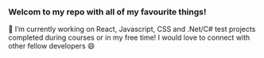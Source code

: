 ### Welcom to my repo with all of my favourite things!

🔭 I’m currently working on React, Javascript, CSS and .Net/C# test projects completed during courses or in my free time! I would love to connect with other fellow developers 😄

